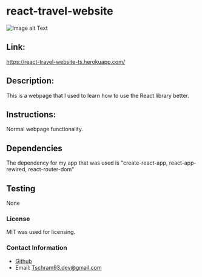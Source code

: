 # react-travel-website

![Image alt Text](relative-path.png)
            
## Link:
https://react-travel-website-ts.herokuapp.com/
## Description: 
This is a webpage that I used to learn how to use the React library better.

## Instructions: 
Normal webpage functionality.

## Dependencies
The dependency for my app that was used is "create-react-app, react-app-rewired, react-router-dom"

## Testing
None

### License
MIT was used for licensing.

### Contact Information
* [Github](https://github.com/Tschram93)
* Email:  Tschram93.dev@gmail.com
